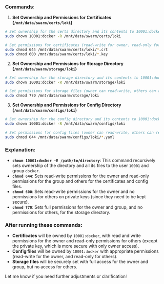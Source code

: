 ### Commands:

1. **Set Ownership and Permissions for Certificates (`/mnt/data/swarm/certs/loki`)**

```bash
# Set ownership for the certs directory and its contents to 10001:docker
sudo chown 10001:docker -R /mnt/data/swarm/certs/loki

# Set permissions for certificates (read-write for owner, read-only for group and others)
sudo chmod 644 /mnt/data/swarm/certs/loki/*.crt
sudo chmod 600 /mnt/data/swarm/certs/loki/*.key
```

2. **Set Ownership and Permissions for Storage Directory (`/mnt/data/swarm/storage/loki`)**

```bash
# Set ownership for the storage directory and its contents to 10001:docker
sudo chown 10001:docker -R /mnt/data/swarm/storage/loki

# Set permissions for storage files (owner can read-write, others can read)
sudo chmod 770 /mnt/data/swarm/storage/loki
```

3. **Set Ownership and Permissions for Config Directory (`/mnt/data/swarm/configs/loki`)**

```bash
# Set ownership for the config directory and its contents to 10001:docker
sudo chown 10001:docker -R /mnt/data/swarm/configs/loki

# Set permissions for config files (owner can read-write, others can read)
sudo chmod 644 /mnt/data/swarm/configs/loki/*.yaml
```

### Explanation:

- **`chown 10001:docker -R /path/to/directory`**: This command recursively sets ownership of the directory and all its
  files to the user `10001` and group `docker`.
- **`chmod 644`**: Sets read-write permissions for the owner and read-only permissions for the group and others for the
  certificates and config files.
- **`chmod 600`**: Sets read-write permissions for the owner and no permissions for others on private keys (since they
  need to be kept secure).
- **`chmod 770`**: Sets full permissions for the owner and group, and no permissions for others, for the storage
  directory.

### After running these commands:

- **Certificates** will be owned by `10001:docker`, with read and write permissions for the owner and read-only
  permissions for others (except the private key, which is more secure with only owner access).
- **Config files** will be owned by `10001:docker` with appropriate permissions (read-write for the owner, and read-only
  for others).
- **Storage files** will be securely set with full access for the owner and group, but no access for others.

Let me know if you need further adjustments or clarification!